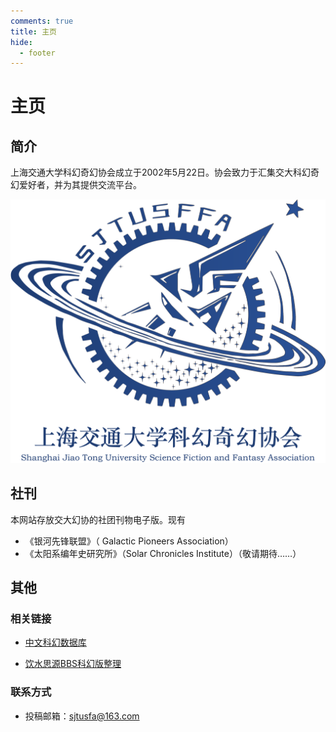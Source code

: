 ```yaml
---
comments: true
title: 主页
hide:
  - footer
---
```

# 主页
## 简介
上海交通大学科幻奇幻协会成立于2002年5月22日。协会致力于汇集交大科幻奇幻爱好者，并为其提供交流平台。

![](assets/images/logo-blue.png)

## 社刊
本网站存放交大幻协的社团刊物电子版。现有

- 《银河先锋联盟》（ Galactic Pioneers Association）
- 《太阳系编年史研究所》（Solar Chronicles Institute）（敬请期待……）

## 其他
### 相关链接

- [中文科幻数据库](https://csfdb.cn/organizations/200)

- [饮水思源BBS科幻版整理](https://ling-chuan.gitbook.io/sjtusffa-heritage)

### 联系方式

- 投稿邮箱：sjtusfa@163.com